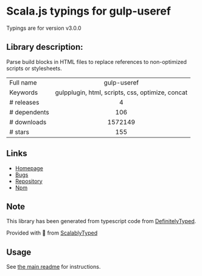 
# Scala.js typings for gulp-useref

Typings are for version v3.0.0

## Library description:
Parse build blocks in HTML files to replace references to non-optimized scripts or stylesheets.

|                    |                 |
| ------------------ | :-------------: |
| Full name          | gulp-useref |
| Keywords           | gulpplugin, html, scripts, css, optimize, concat |
| # releases         | 4 |
| # dependents       | 106 |
| # downloads        | 1572149 |
| # stars            | 155 |

## Links
- [Homepage](https://github.com/jonkemp/gulp-useref#readme)
- [Bugs](https://github.com/jonkemp/gulp-useref/issues)
- [Repository](https://github.com/jonkemp/gulp-useref)
- [Npm](https://www.npmjs.com/package/gulp-useref)
    


## Note
This library has been generated from typescript code from [DefinitelyTyped](https://definitelytyped.org).

Provided with :purple_heart: from [ScalablyTyped](https://github.com/oyvindberg/ScalablyTyped)

## Usage
See [the main readme](../../readme.md) for instructions.



